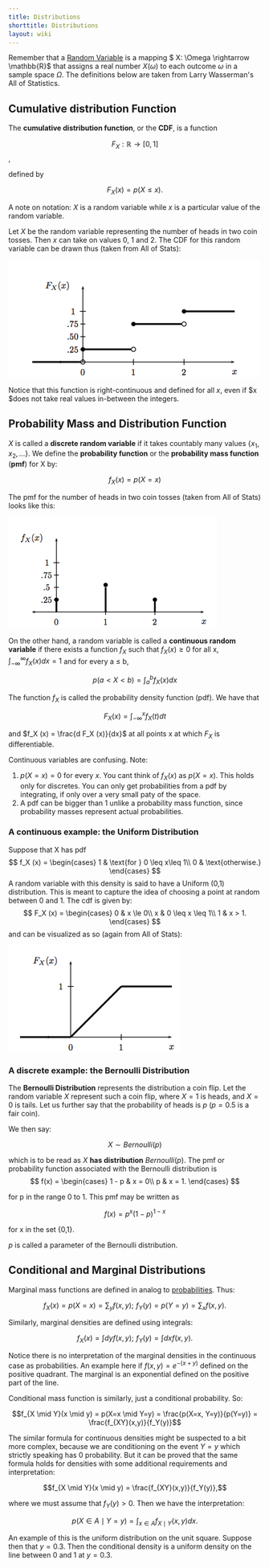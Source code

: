 ```yaml
---
title: Distributions
shorttitle: Distributions
layout: wiki
---
```


Remember that a [Random Variable](probability.html) is a mapping $ X: \Omega \rightarrow \mathbb{R}$ that assigns a real number $X(\omega)$ to each outcome $\omega$ in a sample space $\Omega$.  The definitions below are taken from Larry Wasserman's All of Statistics.

## Cumulative distribution Function

The **cumulative distribution function**, or the **CDF**, is a function 

$$F_X : \mathbb{R} → [0, 1] $$,

 defined by

$$F_X (x) = p(X \le x).$$

A note on notation: $X$ is a random variable while $x$ is a particular value of the random variable.

Let $X$ be the random variable representing the number of heads in two coin tosses. Then $x$ can take on values 0, 1 and 2. The CDF for this random variable can be drawn thus (taken from All of Stats):

![](images/2tosscdf.png)

  Notice that this function is right-continuous and defined for all $x$, even if $x $does not take real values in-between the integers.

## Probability Mass and Distribution Function

$X$ is called a **discrete random variable** if it takes countably many values $\{x_1, x_2,…\}$. We define the **probability function** or the **probability mass function** (**pmf**) for X by:

$$f_X(x) = p(X=x)$$

The pmf for the number of heads in two coin tosses (taken from All of Stats) looks like this:

![](images/2tosspmf.png)

On the other hand, a random variable is called a **continuous random variable** if there exists a function $f_X$ such that $f_X (x) \ge 0$ for all x,  $\int_{-\infty}^{\infty} f_X (x) dx = 1$ and for every a ≤ b,

$$p(a < X < b) = \int_{a}^{b} f_X (x) dx$$

The function $f_X$ is called the probability density function (pdf). We have that

$$F_X (x) = \int_{-\infty}^{x}f_X (t) dt $$ 

and $f_X (x) = \frac{d F_X (x)}{dx}$ at all points x at which $F_X$ is differentiable.

Continuous variables are confusing. Note:

1. $p(X=x) = 0$ for every $x$. You cant think of $f_X(x)$ as $p(X=x)$. This holds only for discretes. You can only get probabilities from a pdf by integrating, if only over a very small paty of the space.
2. A pdf can be bigger than 1 unlike a probability mass function, since probability masses represent actual probabilities.

### A continuous example: the Uniform Distribution

Suppose that X has pdf
$$
f_X (x) = 
\begin{cases}
1 & \text{for } 0 \leq x\leq 1\\
    0             & \text{otherwise.}
\end{cases}
$$
A random variable with this density is said to have a Uniform (0,1) distribution. This is meant to capture the idea of choosing a point at random between 0 and 1. The cdf is given by:
$$
F_X (x) = 
\begin{cases}
0 & x \le 0\\
x & 0 \leq x \leq 1\\
1 & x > 1.
\end{cases}
$$
and can be visualized as so (again from All of Stats):

![](images/unicdf.png)

### A discrete example: the Bernoulli Distribution

The **Bernoulli Distribution** represents the distribution a coin flip. Let the random variable $X$ represent such a coin flip, where $X=1$ is heads, and $X=0$ is tails. Let us further say that the probability of heads is $p$ ($p=0.5$ is a fair coin).

We then say:

$$X \sim Bernoulli(p)$$

which is to be read as $X$ **has distribution** $Bernoulli(p)$. The pmf or probability function associated with the Bernoulli distribution is
$$
f(x) = 
\begin{cases}
1 - p & x = 0\\
p & x = 1.
\end{cases}
$$


for p in the range 0 to 1. This pmf may  be written as

$$f(x) = p^x (1-p)^{1-x}$$

for x in the set {0,1}.

$p$ is called a parameter of the Bernoulli distribution.

## Conditional and Marginal Distributions

Marginal mass functions are defined in analog to [probabilities](probability.html). Thus:

$$f_X(x) = p(X=x) =  \sum_y f(x, y);\,\, f_Y(y) = p(Y=y) = \sum_x f(x,y).$$

Similarly, marginal densities are defined using integrals:

$$f_X(x) = \int dy f(x,y);\,\, f_Y(y) = \int dx f(x,y).$$

Notice there is no interpretation of the marginal densities in the continuous case as probabilities. An example here if $f(x,y) = e^{-(x+y)}$ defined on the positive quadrant. The marginal is an exponential defined on the positive part of the line.

Conditional mass function is similarly, just a conditional probability. So:

$$f_{X \mid Y}(x \mid y) = p(X=x \mid Y=y) = \frac{p(X=x, Y=y)}{p(Y=y)} = \frac{f_{XY}(x,y)}{f_Y(y)}$$

The similar formula for continuous densities might be suspected to a bit more complex, because we are conditioning on the event $Y=y$ which strictly speaking has 0 probability. But it can be proved that the same formula holds for densities with some additional requirements and interpretation:

$$f_{X \mid Y}(x \mid y)  = \frac{f_{XY}(x,y)}{f_Y(y)},$$

where we must assume that $f_Y(y) > 0$. Then we have the interpretation:

$$p(X \in A \mid Y=y) = \int_{x \in A} f_{X \mid Y}(x,y) dx.$$

An example of this is the uniform distribution on the unit square. Suppose then that $y=0.3$. Then the conditional density is a uniform density on the line between 0 and 1 at $y=0.3$.



